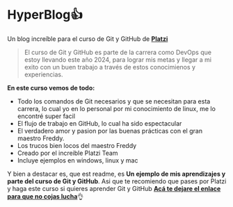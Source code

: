 # HyperBlog👍
Un blog increíble para el curso de Git y GitHub de [**Platzi**](https://platzi.com/new-home/ "Platzi")
> El curso de Git y GitHub es parte de la carrera como DevOps que estoy llevando este año 2024, para lograr mis metas y llegar a mi exito con un buen trabajo a través de estos conocimienos y experiencias.

**En este curso vemos de todo:**
* Todo los comandos de Git necesarios y que se necesitan para esta carrera, lo cual yo en lo personal por mi conocimiento de linux, me lo encontré super facil
* El flujo de trabajo en GitHub, lo cual ha sido espectacular 
* El verdadero amor y pasion por las buenas prácticas con el gran maestro Freddy.
* Los trucos bien locos del maestro Freddy
* Creado por el increible Platzi Team
* Incluye ejemplos en windows, linux y mac

Y bien a destacar es, que est readme, es **Un ejemplo de mis aprendizajes y parte del curso de Git y GitHub**. Asi que te recomiendo que pases por Platzi y haga este curso si quieres aprender Git y GitHub [**Acá te dejare el enlace para que no cojas lucha**](https://platzi.com/new-home/clases/1557-git-github/19977-readmemd-es-una-excelente-practica/ "Acá te dejare el enlace para que no cojas lucha")👌